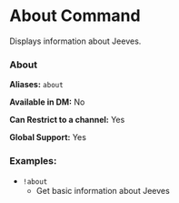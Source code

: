 # About Command

Displays information about Jeeves.

### About

**Aliases:** `about`

**Available in DM:** No

**Can Restrict to a channel:** Yes

**Global Support:** Yes

### Examples:

* `!about`
  - Get basic information about Jeeves
